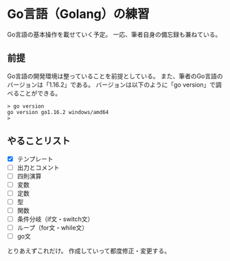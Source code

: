 # Go言語（Golang）の練習
Go言語の基本操作を載せていく予定。
一応、筆者自身の備忘録も兼ねている。

## 前提
Go言語の開発環境は整っていることを前提としている。
また、筆者のGo言語のバージョンは「1.16.2」である。
バージョンは以下のように「go version」で調べることができる。
```
> go version
go version go1.16.2 windows/amd64
>
```

## やることリスト

- [x] テンプレート
- [ ] 出力とコメント
- [ ] 四則演算
- [ ] 変数
- [ ] 定数
- [ ] 型
- [ ] 関数
- [ ] 条件分岐（if文・switch文）
- [ ] ループ（for文・while文）
- [ ] go文

とりあえずこれだけ。
作成していって都度修正・変更する。
